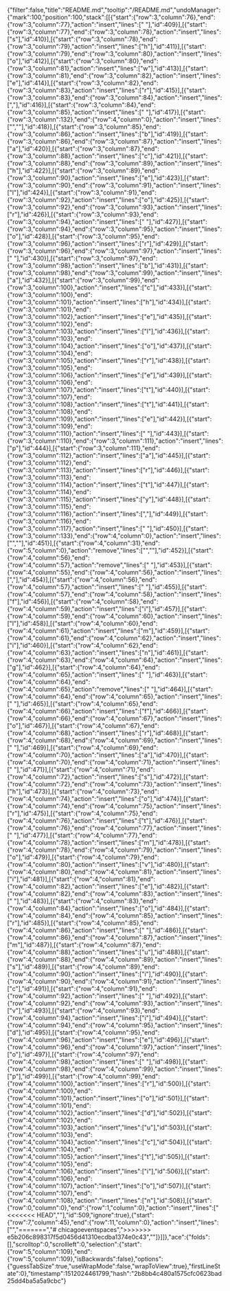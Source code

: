 {"filter":false,"title":"README.md","tooltip":"/README.md","undoManager":{"mark":100,"position":100,"stack":[[{"start":{"row":3,"column":76},"end":{"row":3,"column":77},"action":"insert","lines":[" "],"id":409}],[{"start":{"row":3,"column":77},"end":{"row":3,"column":78},"action":"insert","lines":["s"],"id":410}],[{"start":{"row":3,"column":78},"end":{"row":3,"column":79},"action":"insert","lines":["h"],"id":411}],[{"start":{"row":3,"column":79},"end":{"row":3,"column":80},"action":"insert","lines":["o"],"id":412}],[{"start":{"row":3,"column":80},"end":{"row":3,"column":81},"action":"insert","lines":["w"],"id":413}],[{"start":{"row":3,"column":81},"end":{"row":3,"column":82},"action":"insert","lines":["e"],"id":414}],[{"start":{"row":3,"column":82},"end":{"row":3,"column":83},"action":"insert","lines":["r"],"id":415}],[{"start":{"row":3,"column":83},"end":{"row":3,"column":84},"action":"insert","lines":[","],"id":416}],[{"start":{"row":3,"column":84},"end":{"row":3,"column":85},"action":"insert","lines":[" "],"id":417}],[{"start":{"row":3,"column":132},"end":{"row":4,"column":0},"action":"insert","lines":["",""],"id":418}],[{"start":{"row":3,"column":85},"end":{"row":3,"column":86},"action":"insert","lines":["b"],"id":419}],[{"start":{"row":3,"column":86},"end":{"row":3,"column":87},"action":"insert","lines":["a"],"id":420}],[{"start":{"row":3,"column":87},"end":{"row":3,"column":88},"action":"insert","lines":["c"],"id":421}],[{"start":{"row":3,"column":88},"end":{"row":3,"column":89},"action":"insert","lines":["h"],"id":422}],[{"start":{"row":3,"column":89},"end":{"row":3,"column":90},"action":"insert","lines":["e"],"id":423}],[{"start":{"row":3,"column":90},"end":{"row":3,"column":91},"action":"insert","lines":["l"],"id":424}],[{"start":{"row":3,"column":91},"end":{"row":3,"column":92},"action":"insert","lines":["o"],"id":425}],[{"start":{"row":3,"column":92},"end":{"row":3,"column":93},"action":"insert","lines":["r"],"id":426}],[{"start":{"row":3,"column":93},"end":{"row":3,"column":94},"action":"insert","lines":[" "],"id":427}],[{"start":{"row":3,"column":94},"end":{"row":3,"column":95},"action":"insert","lines":["o"],"id":428}],[{"start":{"row":3,"column":95},"end":{"row":3,"column":96},"action":"insert","lines":["r"],"id":429}],[{"start":{"row":3,"column":96},"end":{"row":3,"column":97},"action":"insert","lines":[" "],"id":430}],[{"start":{"row":3,"column":97},"end":{"row":3,"column":98},"action":"insert","lines":["b"],"id":431}],[{"start":{"row":3,"column":98},"end":{"row":3,"column":99},"action":"insert","lines":["a"],"id":432}],[{"start":{"row":3,"column":99},"end":{"row":3,"column":100},"action":"insert","lines":["c"],"id":433}],[{"start":{"row":3,"column":100},"end":{"row":3,"column":101},"action":"insert","lines":["h"],"id":434}],[{"start":{"row":3,"column":101},"end":{"row":3,"column":102},"action":"insert","lines":["e"],"id":435}],[{"start":{"row":3,"column":102},"end":{"row":3,"column":103},"action":"insert","lines":["l"],"id":436}],[{"start":{"row":3,"column":103},"end":{"row":3,"column":104},"action":"insert","lines":["o"],"id":437}],[{"start":{"row":3,"column":104},"end":{"row":3,"column":105},"action":"insert","lines":["r"],"id":438}],[{"start":{"row":3,"column":105},"end":{"row":3,"column":106},"action":"insert","lines":["e"],"id":439}],[{"start":{"row":3,"column":106},"end":{"row":3,"column":107},"action":"insert","lines":["t"],"id":440}],[{"start":{"row":3,"column":107},"end":{"row":3,"column":108},"action":"insert","lines":["t"],"id":441}],[{"start":{"row":3,"column":108},"end":{"row":3,"column":109},"action":"insert","lines":["e"],"id":442}],[{"start":{"row":3,"column":109},"end":{"row":3,"column":110},"action":"insert","lines":[" "],"id":443}],[{"start":{"row":3,"column":110},"end":{"row":3,"column":111},"action":"insert","lines":["p"],"id":444}],[{"start":{"row":3,"column":111},"end":{"row":3,"column":112},"action":"insert","lines":["a"],"id":445}],[{"start":{"row":3,"column":112},"end":{"row":3,"column":113},"action":"insert","lines":["r"],"id":446}],[{"start":{"row":3,"column":113},"end":{"row":3,"column":114},"action":"insert","lines":["t"],"id":447}],[{"start":{"row":3,"column":114},"end":{"row":3,"column":115},"action":"insert","lines":["y"],"id":448}],[{"start":{"row":3,"column":115},"end":{"row":3,"column":116},"action":"insert","lines":[","],"id":449}],[{"start":{"row":3,"column":116},"end":{"row":3,"column":117},"action":"insert","lines":[" "],"id":450}],[{"start":{"row":3,"column":133},"end":{"row":4,"column":0},"action":"insert","lines":["",""],"id":451}],[{"start":{"row":4,"column":31},"end":{"row":5,"column":0},"action":"remove","lines":["",""],"id":452}],[{"start":{"row":4,"column":56},"end":{"row":4,"column":57},"action":"remove","lines":[" "],"id":453}],[{"start":{"row":4,"column":55},"end":{"row":4,"column":56},"action":"insert","lines":[","],"id":454}],[{"start":{"row":4,"column":56},"end":{"row":4,"column":57},"action":"insert","lines":[" "],"id":455}],[{"start":{"row":4,"column":57},"end":{"row":4,"column":58},"action":"insert","lines":["f"],"id":456}],[{"start":{"row":4,"column":58},"end":{"row":4,"column":59},"action":"insert","lines":["i"],"id":457}],[{"start":{"row":4,"column":59},"end":{"row":4,"column":60},"action":"insert","lines":["l"],"id":458}],[{"start":{"row":4,"column":60},"end":{"row":4,"column":61},"action":"insert","lines":["m"],"id":459}],[{"start":{"row":4,"column":61},"end":{"row":4,"column":62},"action":"insert","lines":["i"],"id":460}],[{"start":{"row":4,"column":62},"end":{"row":4,"column":63},"action":"insert","lines":["n"],"id":461}],[{"start":{"row":4,"column":63},"end":{"row":4,"column":64},"action":"insert","lines":["g"],"id":462}],[{"start":{"row":4,"column":64},"end":{"row":4,"column":65},"action":"insert","lines":[" "],"id":463}],[{"start":{"row":4,"column":64},"end":{"row":4,"column":65},"action":"remove","lines":[" "],"id":464}],[{"start":{"row":4,"column":64},"end":{"row":4,"column":65},"action":"insert","lines":[" "],"id":465}],[{"start":{"row":4,"column":65},"end":{"row":4,"column":66},"action":"insert","lines":["f"],"id":466}],[{"start":{"row":4,"column":66},"end":{"row":4,"column":67},"action":"insert","lines":["o"],"id":467}],[{"start":{"row":4,"column":67},"end":{"row":4,"column":68},"action":"insert","lines":["r"],"id":468}],[{"start":{"row":4,"column":68},"end":{"row":4,"column":69},"action":"insert","lines":[" "],"id":469}],[{"start":{"row":4,"column":69},"end":{"row":4,"column":70},"action":"insert","lines":["a"],"id":470}],[{"start":{"row":4,"column":70},"end":{"row":4,"column":71},"action":"insert","lines":[" "],"id":471}],[{"start":{"row":4,"column":71},"end":{"row":4,"column":72},"action":"insert","lines":["s"],"id":472}],[{"start":{"row":4,"column":72},"end":{"row":4,"column":73},"action":"insert","lines":["h"],"id":473}],[{"start":{"row":4,"column":73},"end":{"row":4,"column":74},"action":"insert","lines":["o"],"id":474}],[{"start":{"row":4,"column":74},"end":{"row":4,"column":75},"action":"insert","lines":["r"],"id":475}],[{"start":{"row":4,"column":75},"end":{"row":4,"column":76},"action":"insert","lines":["t"],"id":476}],[{"start":{"row":4,"column":76},"end":{"row":4,"column":77},"action":"insert","lines":[" "],"id":477}],[{"start":{"row":4,"column":77},"end":{"row":4,"column":78},"action":"insert","lines":["m"],"id":478}],[{"start":{"row":4,"column":78},"end":{"row":4,"column":79},"action":"insert","lines":["o"],"id":479}],[{"start":{"row":4,"column":79},"end":{"row":4,"column":80},"action":"insert","lines":["v"],"id":480}],[{"start":{"row":4,"column":80},"end":{"row":4,"column":81},"action":"insert","lines":["i"],"id":481}],[{"start":{"row":4,"column":81},"end":{"row":4,"column":82},"action":"insert","lines":["e"],"id":482}],[{"start":{"row":4,"column":82},"end":{"row":4,"column":83},"action":"insert","lines":[" "],"id":483}],[{"start":{"row":4,"column":83},"end":{"row":4,"column":84},"action":"insert","lines":["o"],"id":484}],[{"start":{"row":4,"column":84},"end":{"row":4,"column":85},"action":"insert","lines":["r"],"id":485}],[{"start":{"row":4,"column":85},"end":{"row":4,"column":86},"action":"insert","lines":[" "],"id":486}],[{"start":{"row":4,"column":86},"end":{"row":4,"column":87},"action":"insert","lines":["m"],"id":487}],[{"start":{"row":4,"column":87},"end":{"row":4,"column":88},"action":"insert","lines":["u"],"id":488}],[{"start":{"row":4,"column":88},"end":{"row":4,"column":89},"action":"insert","lines":["s"],"id":489}],[{"start":{"row":4,"column":89},"end":{"row":4,"column":90},"action":"insert","lines":["i"],"id":490}],[{"start":{"row":4,"column":90},"end":{"row":4,"column":91},"action":"insert","lines":["c"],"id":491}],[{"start":{"row":4,"column":91},"end":{"row":4,"column":92},"action":"insert","lines":[" "],"id":492}],[{"start":{"row":4,"column":92},"end":{"row":4,"column":93},"action":"insert","lines":["v"],"id":493}],[{"start":{"row":4,"column":93},"end":{"row":4,"column":94},"action":"insert","lines":["i"],"id":494}],[{"start":{"row":4,"column":94},"end":{"row":4,"column":95},"action":"insert","lines":["d"],"id":495}],[{"start":{"row":4,"column":95},"end":{"row":4,"column":96},"action":"insert","lines":["e"],"id":496}],[{"start":{"row":4,"column":96},"end":{"row":4,"column":97},"action":"insert","lines":["o"],"id":497}],[{"start":{"row":4,"column":97},"end":{"row":4,"column":98},"action":"insert","lines":[" "],"id":498}],[{"start":{"row":4,"column":98},"end":{"row":4,"column":99},"action":"insert","lines":["p"],"id":499}],[{"start":{"row":4,"column":99},"end":{"row":4,"column":100},"action":"insert","lines":["r"],"id":500}],[{"start":{"row":4,"column":100},"end":{"row":4,"column":101},"action":"insert","lines":["o"],"id":501}],[{"start":{"row":4,"column":101},"end":{"row":4,"column":102},"action":"insert","lines":["d"],"id":502}],[{"start":{"row":4,"column":102},"end":{"row":4,"column":103},"action":"insert","lines":["u"],"id":503}],[{"start":{"row":4,"column":103},"end":{"row":4,"column":104},"action":"insert","lines":["c"],"id":504}],[{"start":{"row":4,"column":104},"end":{"row":4,"column":105},"action":"insert","lines":["t"],"id":505}],[{"start":{"row":4,"column":105},"end":{"row":4,"column":106},"action":"insert","lines":["i"],"id":506}],[{"start":{"row":4,"column":106},"end":{"row":4,"column":107},"action":"insert","lines":["o"],"id":507}],[{"start":{"row":4,"column":107},"end":{"row":4,"column":108},"action":"insert","lines":["n"],"id":508}],[{"start":{"row":0,"column":0},"end":{"row":1,"column":0},"action":"insert","lines":["<<<<<<< HEAD",""],"id":509,"ignore":true},{"start":{"row":7,"column":45},"end":{"row":11,"column":0},"action":"insert","lines":["","=======","# chicagoeventspaces",">>>>>>> e5b206c898317f5d0456d41310ecdba1374e0c43",""]}]]},"ace":{"folds":[],"scrolltop":0,"scrollleft":0,"selection":{"start":{"row":5,"column":109},"end":{"row":5,"column":109},"isBackwards":false},"options":{"guessTabSize":true,"useWrapMode":false,"wrapToView":true},"firstLineState":0},"timestamp":1512024461799,"hash":"2b8bb4c480a1575cfc0623bad25dd4ba5a5a9cbc"}